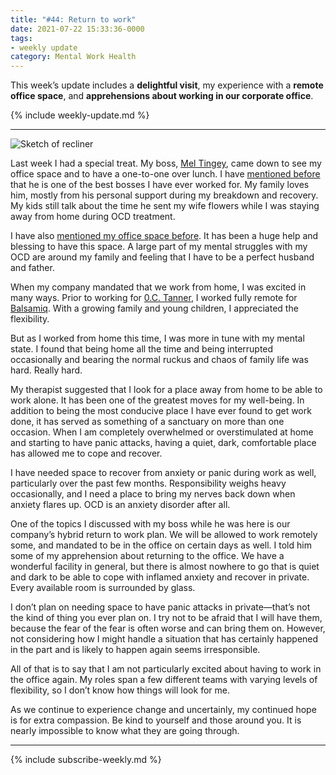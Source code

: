 ```yaml
---
title: "#44: Return to work"
date: 2021-07-22 15:33:36-0000
tags:
- weekly update
category: Mental Work Health
---
```


This week’s update includes a **delightful visit**, my experience with a **remote office space**, and **apprehensions about working in our corporate office**.

{% include weekly-update.md %}

***

![Sketch of recliner](https://www.mentalworkhealth.org/uploads/2021/9c7db71a12.jpg)

Last week I had a special treat. My boss, [Mel Tingey](https://www.linkedin.com/in/meltingey), came down to see my office space and to have a one-to-one over lunch. I have [mentioned before](https://www.mentalworkhealth.org/2020/11/30/gratitude-and-panic.html) that he is one of the best bosses I have ever worked for. My family loves him, mostly from his personal support during my breakdown and recovery. My kids still talk about the time he sent my wife flowers while I was staying away from home during OCD treatment.

I have also [mentioned my office space before](https://www.mentalworkhealth.org/2020/12/20/like-yourself-again.html#something-good). It has been a huge help and blessing to have this space. A large part of my mental struggles with my OCD are around my family and feeling that I have to be a perfect husband and father.

When my company mandated that we work from home, I was excited in many ways. Prior to working for [0.C. Tanner](https://www.octanner.com), I worked fully remote for [Balsamiq](https://balsamiq.com/). With a growing family and young children, I appreciated the flexibility.

But as I worked from home this time, I was more in tune with my mental state. I found that being home all the time and being interrupted occasionally and bearing the normal ruckus and chaos of family life was hard. Really hard.

My therapist suggested that I look for a place away from home to be able to work alone. It has been one of the greatest moves for my well-being. In addition to being the most conducive place I have ever found to get work done, it has served as something of a sanctuary on more than one occasion. When I am completely overwhelmed or overstimulated at home and starting to have panic attacks, having a quiet, dark, comfortable place has allowed me to cope and recover.

I have needed space to recover from anxiety or panic during work as well, particularly over the past few months. Responsibility weighs heavy occasionally, and I need a place to bring my nerves back down when anxiety flares up. OCD is an anxiety disorder after all.

One of the topics I discussed with my boss while he was here is our company’s hybrid return to work plan. We will be allowed to work remotely some, and mandated to be in the office on certain days as well. I told him some of my apprehension about returning to the office. We have a wonderful facility in general, but there is almost nowhere to go that is quiet and dark to be able to cope with inflamed anxiety and recover in private. Every available room is surrounded by glass.

I don’t plan on needing space to have panic attacks in private—that’s not the kind of thing you ever plan on. I try not to be afraid that I will have them, because the fear of the fear is often worse and can bring them on. However, not considering how I might handle a situation that has certainly happened in the part and is likely to happen again seems irresponsible.

All of that is to say that I am not particularly excited about having to work in the office again. My roles span a few different teams with varying levels of flexibility, so I don’t know how things will look for me.

As we continue to experience change and uncertainly, my continued hope is for extra compassion. Be kind to yourself and those around you. It is nearly impossible to know what they are going through.

***
{% include subscribe-weekly.md %}